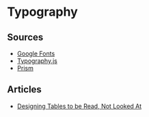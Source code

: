 # Typography

## Sources

- [Google Fonts](https://fonts.google.com/)
- [Typography.js](https://kyleamathews.github.io/typography.js/)
- [Prism](https://prismjs.com/)

## Articles

- [Designing Tables to be Read, Not Looked At](https://alistapart.com/article/web-typography-tables/)
